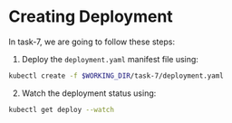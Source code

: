 # Creating Deployment
In task-7, we are going to follow these steps:

1. Deploy the `deployment.yaml` manifest file using:
```bash
kubectl create -f $WORKING_DIR/task-7/deployment.yaml
```
2. Watch the deployment status using:
```bash
kubectl get deploy --watch
```
